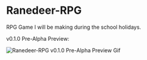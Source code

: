 # Ranedeer-RPG
RPG Game I will be making during the school holidays.

v0.1.0 Pre-Alpha Preview:

![Ranedeer-RPG v0.1.0 Pre-Alpha Preview Gif](https://i.imgur.com/4gToiYq.gif)

